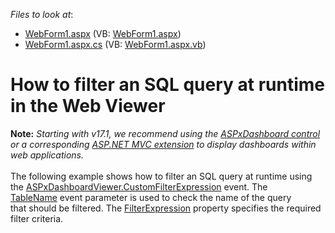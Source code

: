 <!-- default file list -->
*Files to look at*:

* [WebForm1.aspx](./CS/Dashboard_CustomFilterExpression_Web/WebForm1.aspx) (VB: [WebForm1.aspx](./VB/Dashboard_CustomFilterExpression_Web/WebForm1.aspx))
* [WebForm1.aspx.cs](./CS/Dashboard_CustomFilterExpression_Web/WebForm1.aspx.cs) (VB: [WebForm1.aspx.vb](./VB/Dashboard_CustomFilterExpression_Web/WebForm1.aspx.vb))
<!-- default file list end -->
# How to filter an SQL query at runtime in the Web Viewer


<strong>Note:</strong> <em>Starting with v17.1, we recommend using the <a href="https://documentation.devexpress.com/Dashboard/CustomDocument16976.aspx">ASPxDashboard control</a> or a corresponding <a href="https://documentation.devexpress.com/Dashboard/CustomDocument16977.aspx">ASP.NET MVC extension</a> to display dashboards within web applications.</em><br><br>The following example shows how to filter an SQL query at runtime using the <a href="https://documentation.devexpress.com/#Dashboard/DevExpressDashboardWebASPxDashboardViewer_CustomFilterExpressiontopic">ASPxDashboardViewer.CustomFilterExpression</a> event. The <a href="https://documentation.devexpress.com/#CoreLibraries/DevExpressDataAccessCustomFilterExpressionEventArgs_TableNametopic">TableName</a> event parameter is used to check the name of the query that should be filtered. The <a href="https://documentation.devexpress.com/#CoreLibraries/DevExpressDataAccessCustomFilterExpressionEventArgs_FilterExpressiontopic">FilterExpression</a> property specifies the required filter criteria.

<br/>


